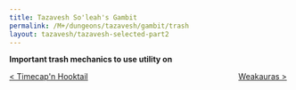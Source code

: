 ```yaml
---
title: Tazavesh So'leah's Gambit
permalink: /M+/dungeons/tazavesh/gambit/trash
layout: tazavesh/tazavesh-selected-part2
---
```



**Important trash mechanics to use utility on**


<div>
    <div style="text-align:left;display: inline-block;width: 49%;">
        <a href="/M+/dungeons/tazavesh/gambit/timecap">
            < Timecap'n Hooktail
        </a>
    </div>
    <div style="text-align:right;display: inline-block;width: 49%;">
        <a href="/M+/weakauras">
            Weakauras >
        </a>
    </div>
</div>
